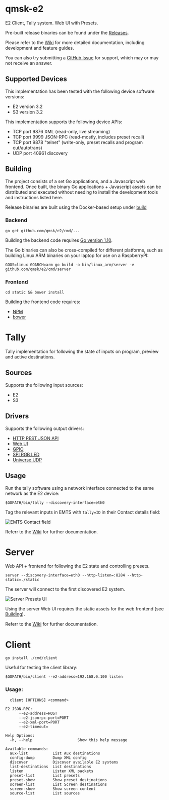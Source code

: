 # qmsk-e2
E2 Client, Tally system. Web UI with Presets.

Pre-built release binaries can be found under the [Releases](https://github.com/qmsk/e2/releases).

Please refer to the [Wiki](https://github.com/qmsk/e2/wiki) for more detailed documentation, including development and feature guides.

You can also try submitting a [GitHub Issue](https://github.com/qmsk/e2/issues/new?labels=question) for support, which may or may not receive an answer.

## Supported Devices

This implementation has been tested with the following device software versions:

* E2 version 3.2
* S3 version 3.2

This implementation supports the following device APIs:

* TCP port 9876 XML (read-only, live streaming)
* TCP port 9999 JSON-RPC (read-mostly, includes preset recall)
* TCP port 9878 "telnet" (write-only, preset recalls and program cut/autotrans)
* UDP port 40961 discovery

## Building

The project consists of a set Go applications, and a Javascript web frontend. Once built, the binary Go applications + Javascript assets can be distributed and executed without needing to install the development tools and instructions listed here.

Release binaries are built using the Docker-based setup under [build](/build)

### Backend

    go get github.com/qmsk/e2/cmd/...

Building the backend code requires [Go version 1.10](https://golang.org/dl/).

The Go binaries can also be cross-compiled for different platforms, such as building Linux ARM binaries on your laptop for use on a RaspberryPI:

    GOOS=linux GOARCH=arm go build -o bin/linux_arm/server -v github.com/qmsk/e2/cmd/server

### Frontend

    cd static && bower install

Building the frontend code requires:

* [NPM](https://www.npmjs.com/)
* [bower](https://bower.io/)

# Tally

Tally implementation for following the state of inputs on program, preview and active destinations.

## Sources

Supports the following input sources:

* E2
* S3

## Drivers

Supports the following output drivers:

* [HTTP REST JSON API](https://github.com/qmsk/e2/wiki/Tally#web-api)
* [Web UI](https://github.com/qmsk/e2/wiki/Tally#web-ui)
* [GPIO](https://github.com/qmsk/e2/wiki/Tally#gpio)
* [SPI RGB LED](https://github.com/qmsk/e2/wiki/Tally#spi-led)
* [Universe UDP](https://github.com/qmsk/e2/wiki/Universe-Tally)

## Usage

Run the tally software using a network interface connected to the same network as the E2 device:

    $GOPATH/bin/tally --discovery-interface=eth0

Tag the relevant inputs in EMTS with `tally=ID` in their Contact details field:

![EMTS Contact field](https://raw.githubusercontent.com/qmsk/e2/master/docs/tally-emts-contact.png)

Referr to the [Wiki](https://github.com/qmsk/e2/wiki/Tally) for further documentation.

# Server

Web API + frontend for following the E2 state and controlling presets.

	server --discovery-interface=eth0 --http-listen=:8284 --http-static=./static

The server will connect to the first discovered E2 system.

![Server Presets UI](https://raw.githubusercontent.com/qmsk/e2/master/docs/server-presets.png)

Using the server Web UI requires the static assets for the web frontend (see [Building](#building)).

Referr to the [Wiki](https://github.com/qmsk/e2/wiki/Server) for further documentation.

# Client

    go install ./cmd/client

Useful for testing the client library:

    $GOPATH/bin/client --e2-address=192.168.0.100 listen

### Usage:

	  client [OPTIONS] <command>

	E2 JSON-RPC:
		  --e2-address=HOST
		  --e2-jsonrpc-port=PORT
		  --e2-xml-port=PORT
		  --e2-timeout=

	Help Options:
	  -h, --help                    Show this help message

	Available commands:
	  aux-list           List Aux destinations
	  config-dump        Dump XML config
	  discover           Discover available E2 systems
	  list-destinations  List destinations
	  listen             Listen XML packets
	  preset-list        List presets
	  preset-show        Show preset destinations
	  screen-list        List Screen destinations
	  screen-show        Show screen content
	  source-list        List sources
